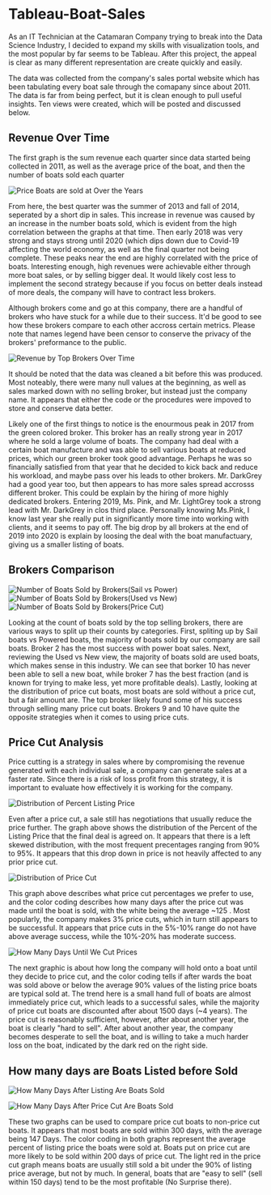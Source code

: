 # Tableau-Boat-Sales

As an IT Technician at the Catamaran Company trying to break into the Data Science Industry, I decided to expand my skills with visualization tools, and the most popular by far seems to be Tableau. After this project, the appeal is clear as many different representation are create quickly and easily. 

The data was collected from the company's sales portal website which has been tabulating every boat sale through the comapany since about 2011. The data is far from being perfect, but it is clean enough to pull useful insights. Ten views were created, which will be posted and discussed below.

## Revenue Over Time

The first graph is the sum revenue each quarter since data started being collected in 2011, as well as the average price of the boat, and then the number of boats sold each quarter

![Price Boats are sold at Over the Years](https://github.com/alexretana/Tableau-Boat-Sales/blob/master/Images/Price%20Boats%20are%20sold%20at%20Over%20the%20Years.png?raw=true)

From here, the best quarter was the summer of 2013 and fall of 2014, seperated by a short dip in sales. This increase in revenue was caused by an increase in the number boats sold, which is evident from the high correlation between the graphs at that time. Then early 2018 was very strong and stays strong until 2020 (which dips down due to Covid-19 affecting the world economy, as well as the final quarter not being complete. These peaks near the end are highly correlated with the price of boats. Interesting enough, high revenues were achievable either through more boat sales, or by selling bigger deal. It would likely cost less to implement the second strategy because if you focus on better deals instead of more deals, the company will have to contract less brokers.

Although brokers come and go at this company, there are a handful of brokers who have stuck for a while due to their success. It'd be good to see how these brokers compare to each other accross certain metrics. Please note that names legend have been censor to conserve the privacy of the brokers' preformance to the public.

![Revenue by Top Brokers Over Time](https://github.com/alexretana/Tableau-Boat-Sales/blob/master/Images/Revenue%20by%20Top%20Brokers%20over%20time.png?raw=true)

It should be noted that the data was cleaned a bit before this was produced. Most noteably, there were many null values at the beginning, as well as sales marked down with no selling broker, but instead just the company name. It appears that either the code or the procedures were impoved to store and conserve data better. 

Likely one of the first things to notice is the enourmous peak in 2017 from the green colored broker. This broker has an really strong year in 2017 where he sold a large volume of boats. The company had deal with a certain boat manufacture and was able to sell various boats at reduced prices, which our green broker took good advantage. Perhaps he was so financially satisfied from that year that he decided to kick back and reduce his workload, and maybe pass over his leads to other brokers. Mr. DarkGrey had a good year too, but then appears to has more sales spread accrosss different broker. This could be explain by the hiring of more highly dedicated brokers. Entering 2019, Ms. Pink, and Mr. LightGrey took a strong lead with Mr. DarkGrey in clos third place. Personally knowing Ms.Pink, I know last year she really put in significantly more time into working with clients, and it seems to pay off. The big drop by all brokers at the end of 2019  into 2020 is explain by loosing the deal with the boat manufactuary, giving us a smaller listing of boats.


## Brokers Comparison

![Number of Boats Sold by Brokers(Sail vs Power)](https://github.com/alexretana/Tableau-Boat-Sales/blob/master/Images/Number%20of%20Boats%20Sold%20By%20Brokers(Sail%20vs%20Power).png)
![Number of Boats Sold by Brokers(Used vs New)](https://github.com/alexretana/Tableau-Boat-Sales/blob/master/Images/Number%20of%20Boats%20Sold%20By%20Brokers(Used%20vs%20New).png)
![Number of Boats Sold by Brokers(Price Cut)](https://github.com/alexretana/Tableau-Boat-Sales/blob/master/Images/Number%20of%20Boats%20Sold%20By%20Brokers(Price%20Cut).png)

Looking at the count of boats sold by the top selling brokers, there are various ways to split up their counts by categories. First, spliting up by Sail boats vs Powered boats, the majority of boats sold by our company are sail boats. Broker 2 has the most success with power boat sales. Next, reviewing the Used vs New view, the majority of boats sold are used boats, which makes sense in this industry. We can see that borker 10 has never been able to sell a new boat, while broker 7 has the best fraction (and is known for trying to make less, yet more profitable deals). Lastly, looking at the distribution of price cut boats, most boats are sold without a price cut, but a fair amount are. The top broker likely found some of his success through selling many price cut boats. Brokers 9 and 10 have quite the opposite strategies when it comes to using price cuts.

## Price Cut Analysis

Price cutting is a strategy in sales where by compromising the revenue generated with each individual sale, a company can generate sales at a faster rate. Since there is a risk of loss profit from this strategy, it is important to evaluate how effectively it is working for the company.

![Distribution of Percent Listing Price](https://github.com/alexretana/Tableau-Boat-Sales/blob/master/Images/Distribution%20of%20Percent%20Listing%20Price%20Sold%20at.png?raw=true)

Even after a price cut, a sale still has negotiations that usually reduce the price further. The graph above shows the distribution of the Percent of the Listing Price that the final deal is agreed on. It appears that there is a left skewed distribution, with the most frequent precentages ranging from 90% to 95%. It appears that this drop down in price is not heavily affected to any prior price cut.

![Distribution of Price Cut](https://raw.githubusercontent.com/alexretana/Tableau-Boat-Sales/master/Images/Distribution%20of%20Price%20Cut.png)

This graph above describes what price cut percentages we prefer to use, and the color coding describes how many days after the price cut was made until the boat is sold, with the white being the average ~125 . Most popularly, the company makes 3% price cuts, which in turn still appears to be successful. It appears that price cuts in the 5%-10% range do not have above average success, while the 10%-20% has moderate success.

![How Many Days Until We Cut Prices](https://github.com/alexretana/Tableau-Boat-Sales/blob/master/Images/How%20many%20days%20Until%20We%20cut%20prices.png)

The next graphic is about how long the company will hold onto a boat until they decide to price cut, and the color coding tells if after wards the boat was sold above or below the average 90% values of the listing price boats are typical sold at. The trend here is a small hand full of boats are almost immediately price cut, which leads to a successful sales, while the majority of price cut boats are discounted after about 1500 days (~4 years). The price cut is reasonably sufficient, however, after about another year, the boat is clearly "hard to sell". After about another year, the company becomes desperate to sell the boat, and is willing to take a much harder loss on the boat, indicated by the dark red on the right side.

## How many days are Boats Listed before Sold

![How Many Days After Listing Are Boats Sold](https://github.com/alexretana/Tableau-Boat-Sales/blob/master/Images/How%20Many%20Days%20After%20Listing%20Are%20Boats%20Sold.png)

![How Many Days After Price Cut Are Boats Sold](https://github.com/alexretana/Tableau-Boat-Sales/blob/master/Images/How%20Many%20Days%20After%20Price%20Cut%20Are%20Boats%20Sold.png)

These two graphs can be used to compare price cut boats to non-price cut boats. It appears that most boats are sold within 300 days, with the average being 147 Days. The color coding in both graphs represent the average percent of listing price the boats were sold at. Boats put on price cut are more likely to be sold within 200 days of price cut. The light red in the price cut graph means boats are usually still sold a bit under the 90% of listing price average, but not by much. In general, boats that are "easy to sell" (sell within 150 days) tend to be the most profitable (No Surprise there).